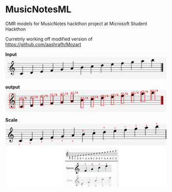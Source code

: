 # MusicNotesML
OMR models for MusicNotes hackthon project at Microsoft Student Hackthon

Curretnly working off modified version of https://github.com/aashrafh/Mozart

**Input**
![input](docs/04.png)

**output**
![output](docs/04_output_0.png)

**Scale**
![scale](docs/treble_c_scale.png)